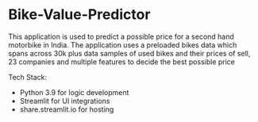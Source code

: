# Bike-Value-Predictor

This application is used to predict a possible price for a second hand motorbike in India. 
The application uses a preloaded bikes data which spans across 30k plus data samples of used bikes and their prices of sell, 
23 companies and multiple features to decide the best possible price

Tech Stack:
 - Python 3.9 for logic development
 - Streamlit for UI integrations
 - share.streamlit.io for hosting
